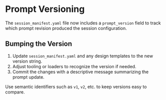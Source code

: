 # Prompt Versioning

The `session_manifest.yaml` file now includes a `prompt_version` field to track which prompt revision produced the session configuration.

## Bumping the Version

1. Update `session_manifest.yaml` and any design templates to the new version string.
2. Adjust tooling or loaders to recognize the version if needed.
3. Commit the changes with a descriptive message summarizing the prompt update.

Use semantic identifiers such as `v1`, `v2`, etc. to keep versions easy to compare.

